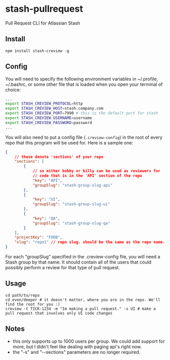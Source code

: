 # stash-pullrequest
Pull Request CLI for Atlassian Stash

## Install
```
npm install stash-creview -g
```

## Config
You will need to specify the following environment variables in ~/.profile, ~/.bashrc, or some other file that is loaded when you open your terminal of choice:
``` bash
...
export STASH_CREVIEW_PROTOCOL=http
export STASH_CREVIEW_HOST=stash.company.com
export STASH_CREVIEW_PORT=7990 # this is the default port for stash
export STASH_CREVIEW_USERNAME=username
export STASH_CREVIEW_PASSWORD=password
...
```
You will also need to put a config file (`.creview-config`) in the root of every repo that this program will be used for.  Here is a sample one:
``` json
{
    // these denote 'sections' of your repo
    "sections": [
        {
            // so either bobby or billy can be used as reviewers for 
            // code that is in the 'API' section of the repo
            "key": "API",
            "groupSlug": "stash-group-slug-api"
        },
        {
            "key": "UI",
            "groupSlug": "stash-group-slug-ui"
        },
        {
            "key": "QA",
            "groupSlug": "stash-group-slug-qa"
        }
    ],
    "projectKey": "FOOB",
    "slug": "repo1" // repo slug. should be the same as the repo name.
}
```
For each "groupSlug" specified in the .creview-config file, you will need a Stash group by that name.  It should contain all of the users that could possibly perform a review for that type of pull request.

## Usage
```
cd path/to/repo
cd even/deeper # it doesn't matter, where you are in the repo. We'll find the root for you :)
creview -t TICK-1234 -m "Im making a pull request." -s UI # make a pull request that involves only UI code changes
```

## Notes
- this only supports up to 1000 users per group. We could add support for more, but I didn't feel like dealing with paging api's right now.
- the "-s" and "--sections" parameters are no longer required.
